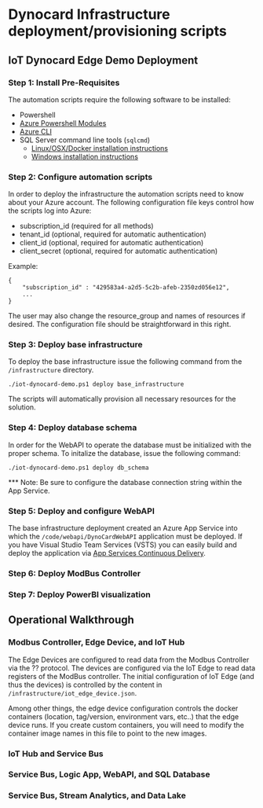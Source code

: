 # Dynocard Infrastructure deployment/provisioning scripts

## IoT Dynocard Edge Demo Deployment
### Step 1: Install Pre-Requisites
The automation scripts require the following software to be installed:
 - Powershell
 - [Azure Powershell Modules](https://docs.microsoft.com/en-us/powershell/azure/install-azurerm-ps?view=azurermps-5.6.0)
 - [Azure CLI](https://docs.microsoft.com/en-us/cli/azure/install-azure-cli?view=azure-cli-latest)
 - SQL Server command line tools (`sqlcmd`)
    - [Linux/OSX/Docker installation instructions](https://docs.microsoft.com/en-us/sql/linux/sql-server-linux-setup-tools)
    - [Windows installation instructions](https://www.microsoft.com/en-us/download/details.aspx?id=53591)

### Step 2: Configure automation scripts
In order to deploy the infrastructure the automation scripts need to know about your Azure account. The following configuration file keys control how the scripts log into Azure:
- subscription_id (required for all methods)
- tenant_id (optional, required for automatic authentication)
- client_id (optional, required for automatic authentication)
- client_secret (optional, required for automatic authentication)

Example:
```
{
    "subscription_id" : "429583a4-a2d5-5c2b-afeb-2350zd056e12",
    ...
}
```

The user may also change the resource_group and names of resources if desired. The configuration file should be straightforward in this right.

### Step 3: Deploy base infrastructure
To deploy the base infrastructure issue the following command from the `/infrastructure` directory.
```
./iot-dynocard-demo.ps1 deploy base_infrastructure
```
The scripts will automatically provision all necessary resources for the solution.

### Step 4: Deploy database schema
In order for the WebAPI to operate the database must be initialized with the proper schema. To initalize the database, issue the following command:
```
./iot-dynocard-demo.ps1 deploy db_schema
```

*** Note: Be sure to configure the database connection string within the App Service.

### Step 5: Deploy and configure WebAPI
The base infrastructure deployment created an Azure App Service into which the `/code/webapi/DynoCardWebAPI` application must be deployed. If you have Visual Studio Team Services (VSTS) you can easily build and deploy the application via [App Services Continuous Delivery](https://blogs.msdn.microsoft.com/devops/2016/11/17/azure-app-services-continuous-delivery/).

### Step 6: Deploy ModBus Controller

### Step 7: Deploy PowerBI visualization

## Operational Walkthrough
### Modbus Controller, Edge Device, and IoT Hub 
The Edge Devices are configured to read data from the Modbus Controller via the ?? protocol. The devices are configured via the IoT Edge to read data registers of the ModBus controller. The initial configuration of IoT Edge (and thus the devices) is controlled by the content in `/infrastructure/iot_edge_device.json`.

Among other things, the edge device configuration controls the docker containers (location, tag/version, environment vars, etc..) that the edge device runs. If you create custom containers, you will need to modify the container image names in this file to point to the new images.

### IoT Hub and Service Bus

### Service Bus, Logic App, WebAPI, and SQL Database

### Service Bus, Stream Analytics, and Data Lake

